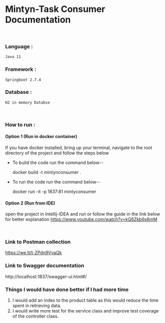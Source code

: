 
# Mintyn-Task Consumer Documentation

&nbsp;

### Language :

	Java 11

### Framework :

	Springboot 2.7.4

### Database :

    H2 in memory Databse
&nbsp;

### How to run :

#### Option 1 (Run in docker container)

If you have docker installed, bring up your terminal, navigate to the root directory of the project  and follow the steps below

* To build the code run the command below--

  docker build -t mintynconsumer .

* To run the code run the command below--

  docker run -it -p 1837:81 mintyconsumer

#### Option 2 (Run from IDE)

open the project in Intellij-IDEA and run or follow the guide in the link below for better explanation
https://www.youtube.com/watch?v=kQ6Zkb6s6mM

&nbsp;

### Link to Postman collection

https://we.tl/t-ZPdn9VyaQk

### Link to Swagger documentation
http://localhost:1837/swagger-ui.html#/


### Things I would have done better if I had more time

1. I would add an index to the product table as this would reduce the time spent in retrieving data.
2. I would write more test for the service class and improve test coverage of the controller class.